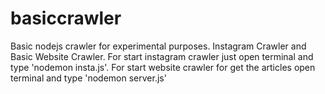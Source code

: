 # basiccrawler
Basic nodejs crawler for experimental purposes. Instagram Crawler and Basic Website Crawler.
For start instagram crawler just open terminal and type 'nodemon insta.js'.
For start website crawler for get the articles open terminal and type 'nodemon server.js'
